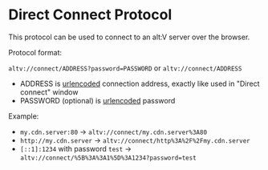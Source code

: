 # Direct Connect Protocol

This protocol can be used to connect to an alt:V server over the browser.

Protocol format:

`altv://connect/ADDRESS?password=PASSWORD` or `altv://connect/ADDRESS`

- ADDRESS is [urlencoded](https://www.urlencoder.org/) connection address, exactly like used in "Direct connect" window
- PASSWORD (optional) is [urlencoded](https://www.urlencoder.org/) password

Example: 

- `my.cdn.server:80` -> `altv://connect/my.cdn.server%3A80`
- `http://my.cdn.server` -> `altv://connect/http%3A%2F%2Fmy.cdn.server`
- `[::1]:1234` with password `test` -> `altv://connect/%5B%3A%3A1%5D%3A1234?password=test`
